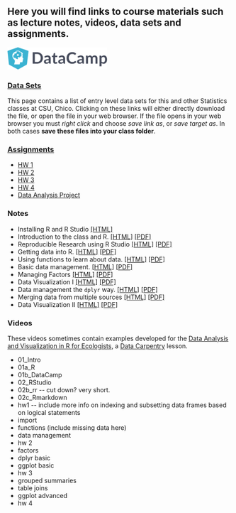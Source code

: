 
Here you will find links to course materials such as lecture notes, videos, data sets and assignments. 
-----

<a href="http://www.datacamp.com"> 
  <img src="datacamp.png" alt="Data Camp" style="width:225px;height:50px;">
</a>



### [Data Sets]( http://www.norcalbiostat.com/data/)
This page contains a list of entry level data sets for this and other Statistics classes at CSU, Chico. Clicking on these links will either directly download the file, or open the file in your web browser. If the file opens in your web browser you must _right click_ and choose _save link as_, or _save target as_. In both cases **save these files into your class folder**. 


### <a href="#hw" data-toggle="collapse">Assignments </a>
<div id="hw" class="collapse">

* [HW 1](hw/hw1.Rmd)
* [HW 2](hw/hw2.Rmd)
* [HW 3](hw/hw3.Rmd)
* [HW 4](hw/hw4.Rmd)
* [Data Analysis Project](hw/EDA_instructions_withPR.html)

</div>

<!--- https://datacarpentry.org/R-ecology-lesson/01-intro-to-r.html ---> 


### Notes

* Installing R and R Studio             [[HTML]](https://norcalbiostat.netlify.com/post/software-overview/) 
* Introduction to the class and R.      [[HTML]](notes/01_intro.html)     [[PDF]](notes/01_intro.pdf)
* Reproducible Research using R Studio  [[HTML]](notes/02_rstudio.html)   [[PDF]](notes/02_rstudio.pdf)
* Getting data into R.                  [[HTML]](notes/03_import.html)    [[PDF]](notes/03_import.pdf)
* Using functions to learn about data.  [[HTML]](notes/04_functions.html) [[PDF]](notes/04_functions.pdf) 
* Basic data management.                [[HTML]](notes/04_dm.html)        [[PDF]](notes/04_dm.pdf) 
* Managing Factors                      [[HTML]](notes/05_factors.html)   [[PDF]](notes/05_factors.pdf)
* Data Visualization I                  [[HTML]](notes/07_graph.html)     [[PDF]](notes/07_graph.pdf)
* Data management the `dplyr` way.      [[HTML]](notes/06_dplyr.html)     [[PDF]](notes/06_dplyr.pdf)
* Merging data from multiple sources    [[HTML]](notes/06_joins.html)     [[PDF]](notes/06_joins.pdf)
* Data Visualization II                 [[HTML]](notes/07_graph2.html)    [[PDF]](notes/07_graph2.pdf)


### Videos

These videos sometimes contain examples developed for the [Data Analysis and Visualization in R for Ecologists](https://datacarpentry.org/R-ecology-lesson/index.html ), a [Data Carpentry](https://datacarpentry.org/) lesson. 

* 01_Intro
* 01a_R  
* 01b_DataCamp
* 02_RStudio
* 02b_rr -- cut down? very short. 
* 02c_Rmarkdown
* hw1 -- include more info on indexing and subsetting data frames based on logical statements
* import
* functions (include missing data here)
* data management
* hw 2
* factors
* dplyr basic
* ggplot basic
* hw 3
* grouped summaries
* table joins
* ggplot advanced
* hw 4




